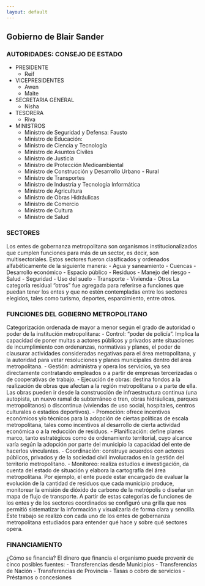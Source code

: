 ```yaml
---
layout: default
---
```


<h2>Gobierno de Blair Sander</h2>

<h3>AUTORIDADES: CONSEJO DE ESTADO</h3>

- PRESIDENTE
  - Reif
- VICEPRESIDENTES
  - Awen
  - Maite
- SECRETARIA GENERAL 
  - Nisha
- TESORERA
  - Riva
- MINISTROS
  - Ministro de Seguridad y Defensa: Fausto
  - Ministro de Educación: 
  - Ministro de Ciencia y Tecnología
  - Ministro de Asuntos Civiles
  - Ministro de Justicia
  - Ministro de Protección Medioambiental
  - Ministro de Construcción y Desarrollo Urbano - Rural	
  - Ministro de Transportes	
  - Ministro de Industria y Tecnología Informática	
  - Ministro de Agricultura	
  - Ministro de Obras Hidráulicas	
  - Ministro de Comercio	
  - Ministro de Cultura
  - Ministro de Salud
  
<h3>SECTORES</h3>
Los entes de gobernanza metropolitana son organismos
institucionalizados que cumplen funciones para más de un sector, es decir, son multisectoriales.
Estos sectores fueron clasificados y ordenados alfabéticamente de la siguiente manera:
- Agua y saneamiento
- Cuencas
- Desarrollo económico
- Espacio público
- Residuos
- Manejo del riesgo
- Salud
- Seguridad
- Uso del suelo
- Transporte
- Vivienda
- Otros
La categoría residual “otros” fue agregada para referirse a funciones que puedan tener los
entes y que no estén contempladas entre los sectores elegidos, tales como turismo, deportes,
esparcimiento, entre otros. 

<h3>FUNCIONES DEL GOBIERNO METROPOLITANO</h3>
Categorización ordenada de mayor a menor según el grado de autoridad o poder de la institución metropolitana:
- Control: “poder de policía”. Implica la capacidad de poner multas a actores públicos y
privados ante situaciones de incumplimiento con ordenanzas, normativas y planes, el
poder de clausurar actividades consideradas negativas para el área metropolitana, y la
autoridad para vetar resoluciones y planes municipales dentro del área metropolitana.
- Gestión: administra y opera los servicios, ya sea directamente contratando empleados o a
partir de empresas tercerizadas o de cooperativas de trabajo.
- Ejecución de obras: destina fondos a la realización de obras que afectan a la región
metropolitana o a parte de ella. Las obras pueden ir desde la construcción de
infraestructura continua (una autopista, un nuevo ramal de subterráneo o tren, obras
hidráulicas, parques metropolitanos) o discontinua (viviendas de uso social, hospitales,
centros culturales o estadios deportivos).
- Promoción: ofrece incentivos económicos y/o técnicos para la adopción de ciertas
políticas de escala metropolitana, tales como incentivos al desarrollo de cierta actividad
económica o a la reducción de residuos.
- Planificación: define planes marco, tanto estratégicos como de ordenamiento territorial,
cuyo alcance varía según la adopción por parte del municipio la capacidad del ente de
hacerlos vinculantes.
- Coordinación: construye acuerdos con actores públicos, privados y de la sociedad civil
involucrados en la gestión del territorio metropolitano.
- Monitoreo: realiza estudios e investigación, da cuenta del estado de situación y elabora la
cartografía del área metropolitana. Por ejemplo, el ente puede estar encargado de evaluar
la evolución de la cantidad de residuos que cada municipio produce, monitorear la
emisión de dióxido de carbono de la metrópolis o diseñar un mapa de flujo de transporte.
A partir de estas categorías de funciones de los entes y de los sectores coordinados se
configuró una grilla que nos permitió sistematizar la información y visualizarla de forma clara y
sencilla. Este trabajo se realizó con cada uno de los entes de gobernanza metropolitana estudiados
para entender qué hace y sobre qué sectores opera. 

<h3>FINANCIAMIENTO</h3>
¿Cómo se financia?
El dinero que financia el organismo puede provenir de cinco posibles fuentes:
- Transferencias desde Municipios
- Transferencias de Nación
- Transferencias de Provincia
- Tasas o cobro de servicios
- Préstamos o concesiones



